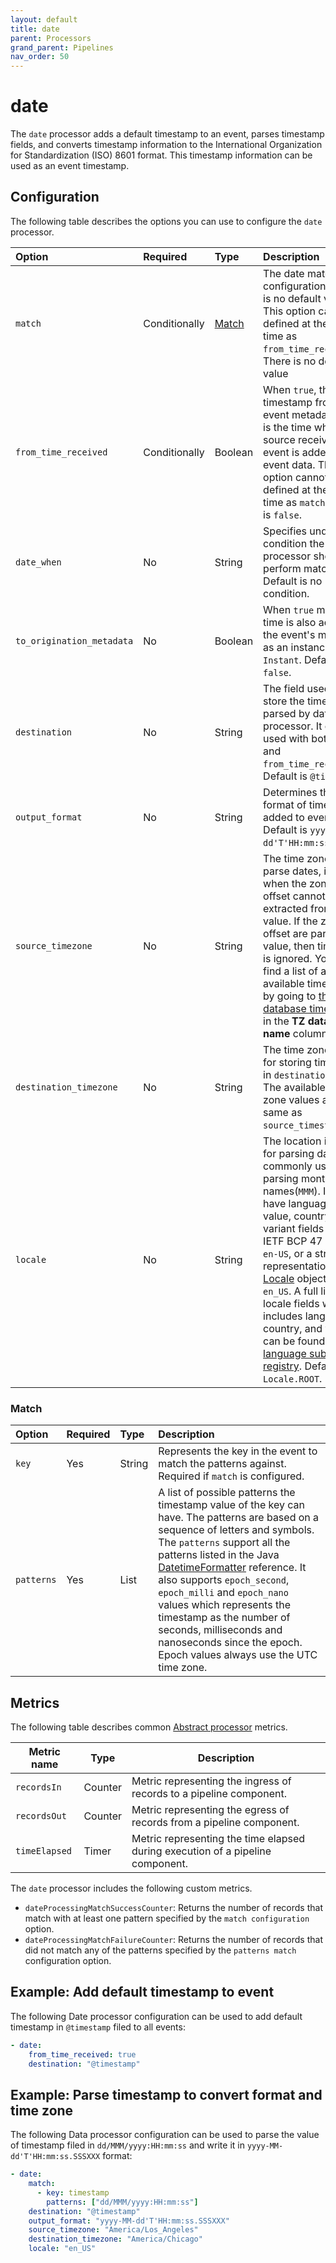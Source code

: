 ```yaml
---
layout: default
title: date
parent: Processors
grand_parent: Pipelines
nav_order: 50
---
```


# date


The `date` processor adds a default timestamp to an event, parses timestamp fields, and converts timestamp information to the International Organization for Standardization (ISO) 8601 format. This timestamp information can be used as an event timestamp.

## Configuration

The following table describes the options you can use to configure the `date` processor.

Option | Required | Type | Description
:--- | :--- | :--- | :---
`match` | Conditionally | [Match](#Match) | The date match configuration. There is no default value. This option cannot be defined at the same time as `from_time_received`.  There is no default value
`from_time_received` | Conditionally | Boolean | When `true`, the timestamp from the event metadata which is the time when source receives the event is added to event data. This option cannot be defined at the same time as `match`. Default is `false`.
`date_when` | No | String | Specifies under what condition the `date` processor should perform matching. Default is no condition.
`to_origination_metadata` | No | Boolean | When `true` matched time is also added to the event's metadata as an instance of `Instant`. Defaults to `false`.
`destination` | No | String | The field used to store the timestamp parsed by date processor. It can be used with both `match` and `from_time_received`. Default is `@timestamp`.
`output_format` | No | String | Determines the format of timestamp added to event. Default is `yyyy-MM-dd'T'HH:mm:ss.SSSXXX`.
`source_timezone` | No | String | The time zone used to parse dates, including when the zone or offset cannot be extracted from the value. If the zone or offset are part of the value, then time zone is ignored. You can find a list of all the available time zones by going to [the list of database time zones](https://en.wikipedia.org/wiki/List_of_tz_database_time_zones#List) in the **TZ database name** column.
`destination_timezone` | No | String | The time zone used for storing timestamp in `destination` field. The available time zone values are the same as `source_timestamp`.
`locale` | No | String | The location is used for parsing dates. It's commonly used for parsing month names(`MMM`). It can have language in the value, country and variant fields using IETF BCP 47 such as `en-US`, or a string representation of the [Locale](https://docs.oracle.com/javase/8/docs/api/java/util/Locale.html) object such as `en_US`. A full list of locale fields which includes language, country, and variant can be found in [the language subtag registry](https://www.iana.org/assignments/language-subtag-registry/language-subtag-registry). Default is `Locale.ROOT`.

### Match

Option | Required | Type | Description
:--- | :--- | :--- | :---
`key` | Yes | String | Represents the key in the event to match the patterns against. Required if `match` is configured. 
`patterns` | Yes | List | A list of possible patterns the timestamp value of the key can have. The patterns are based on a sequence of letters and symbols. The `patterns` support all the patterns listed in the Java [DatetimeFormatter](https://docs.oracle.com/javase/8/docs/api/java/time/format/DateTimeFormatter.html) reference. It also supports `epoch_second`, `epoch_milli` and `epoch_nano` values which represents the timestamp as the number of seconds, milliseconds and nanoseconds since the epoch. Epoch values always use the UTC time zone.

## Metrics

The following table describes common [Abstract processor](https://github.com/opensearch-project/data-prepper/blob/main/data-prepper-api/src/main/java/org/opensearch/dataprepper/model/processor/AbstractProcessor.java) metrics.

| Metric name | Type | Description |
| ------------- | ---- | -----------|
| `recordsIn` | Counter | Metric representing the ingress of records to a pipeline component. |
| `recordsOut` | Counter | Metric representing the egress of records from a pipeline component. |
| `timeElapsed` | Timer | Metric representing the time elapsed during execution of a pipeline component. |

The `date` processor includes the following custom metrics.

* `dateProcessingMatchSuccessCounter`: Returns the number of records that match with at least one pattern specified by the `match configuration` option.
* `dateProcessingMatchFailureCounter`: Returns the number of records that did not match any of the patterns specified by the `patterns match` configuration option.

## Example: Add default timestamp to event
The following Date processor configuration can be used to add default timestamp in `@timestamp` filed to all events:

```yaml
- date:
    from_time_received: true
    destination: "@timestamp"
```

## Example: Parse timestamp to convert format and time zone
The following Data processor configuration can be used to parse the value of timestamp filed in `dd/MMM/yyyy:HH:mm:ss` and write it in `yyyy-MM-dd'T'HH:mm:ss.SSSXXX` format:

```yaml
- date:
    match:
      - key: timestamp
        patterns: ["dd/MMM/yyyy:HH:mm:ss"] 
    destination: "@timestamp"
    output_format: "yyyy-MM-dd'T'HH:mm:ss.SSSXXX"
    source_timezone: "America/Los_Angeles"
    destination_timezone: "America/Chicago"
    locale: "en_US"
```
